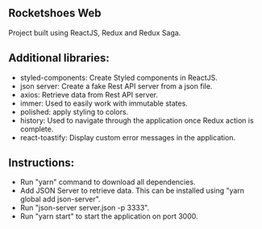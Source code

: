 ## Rocketshoes Web

Project built using ReactJS, Redux and Redux Saga. <br />

## Additional libraries:
- styled-components: Create Styled components in ReactJS.
- json server: Create a fake Rest API server from a json file.
- axios: Retrieve data from Rest API server.
- immer: Used to easily work with immutable states.
- polished: apply styling to colors.
- history: Used to navigate through the application once Redux action is complete.
- react-toastify: Display custom error messages in the application.

## Instructions:
- Run "yarn" command to download all dependencies.
- Add JSON Server to retrieve data. This can be installed using "yarn global add json-server".
- Run "json-server server.json -p 3333".
- Run "yarn start" to start the application on port 3000.
